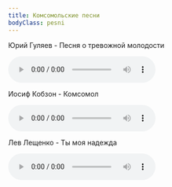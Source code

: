 ```yaml
---
title: Комсомольские песни
bodyClass: pesni
---
```


Юрий Гуляев - Песня о тревожной молодости

<audio controls>
    <source src="/assets/files/komsomolskij-bilet/yuri-gulyaev-pesnya-o-trevozhnoi-molodosti.mp3" type="audio/mpeg">
    Ваш браузер не поддерживает элемент audio
</audio>

Иосиф Кобзон - Комсомол

<audio controls>
    <source src="/assets/files/komsomolskij-bilet/iosif-kobzon-komsomol.mp3" type="audio/mpeg">
    Ваш браузер не поддерживает элемент audio
</audio>


Лев Лещенко - Ты моя надежда

<audio controls>
    <source src="/assets/files/komsomolskij-bilet/lev-leshhenko-ty-moya-nadezhda.mp3" type="audio/mpeg">
    Ваш браузер не поддерживает элемент audio
</audio>

